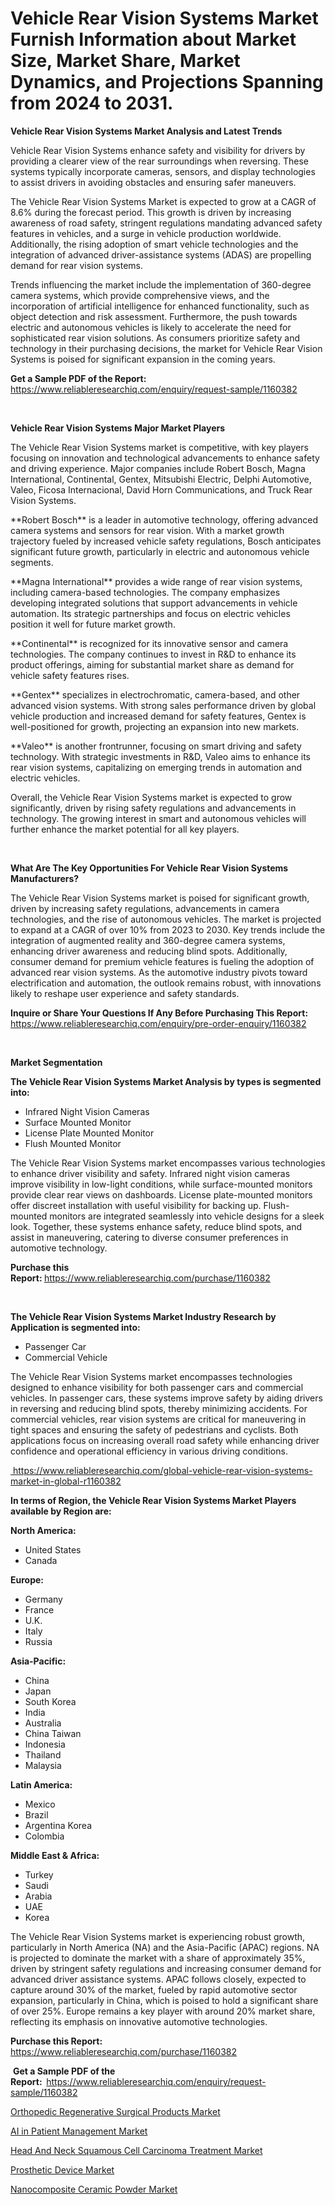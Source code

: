 <p><h1>Vehicle Rear Vision Systems Market Furnish Information about Market Size, Market Share, Market Dynamics, and Projections Spanning from 2024 to 2031.</h1></p><p><strong>Vehicle Rear Vision Systems Market Analysis and Latest Trends</strong></p>
<p><p>Vehicle Rear Vision Systems enhance safety and visibility for drivers by providing a clearer view of the rear surroundings when reversing. These systems typically incorporate cameras, sensors, and display technologies to assist drivers in avoiding obstacles and ensuring safer maneuvers.</p><p>The Vehicle Rear Vision Systems Market is expected to grow at a CAGR of 8.6% during the forecast period. This growth is driven by increasing awareness of road safety, stringent regulations mandating advanced safety features in vehicles, and a surge in vehicle production worldwide. Additionally, the rising adoption of smart vehicle technologies and the integration of advanced driver-assistance systems (ADAS) are propelling demand for rear vision systems.</p><p>Trends influencing the market include the implementation of 360-degree camera systems, which provide comprehensive views, and the incorporation of artificial intelligence for enhanced functionality, such as object detection and risk assessment. Furthermore, the push towards electric and autonomous vehicles is likely to accelerate the need for sophisticated rear vision solutions. As consumers prioritize safety and technology in their purchasing decisions, the market for Vehicle Rear Vision Systems is poised for significant expansion in the coming years.</p></p>
<p><strong>Get a Sample PDF of the Report:&nbsp;</strong> <a href="https://www.reliableresearchiq.com/enquiry/request-sample/1160382?utm_campaign=1087&utm_medium=2&utm_source=Github&utm_content=ia&utm_term=05122024&utm_id=vehicle-rear-vision-systems">https://www.reliableresearchiq.com/enquiry/request-sample/1160382</a></p>
<p>&nbsp;</p>
<p><strong>Vehicle Rear Vision Systems Major Market Players</strong></p>
<p><p>The Vehicle Rear Vision Systems market is competitive, with key players focusing on innovation and technological advancements to enhance safety and driving experience. Major companies include Robert Bosch, Magna International, Continental, Gentex, Mitsubishi Electric, Delphi Automotive, Valeo, Ficosa Internacional, David Horn Communications, and Truck Rear Vision Systems.</p><p>**Robert Bosch** is a leader in automotive technology, offering advanced camera systems and sensors for rear vision. With a market growth trajectory fueled by increased vehicle safety regulations, Bosch anticipates significant future growth, particularly in electric and autonomous vehicle segments.</p><p>**Magna International** provides a wide range of rear vision systems, including camera-based technologies. The company emphasizes developing integrated solutions that support advancements in vehicle automation. Its strategic partnerships and focus on electric vehicles position it well for future market growth.</p><p>**Continental** is recognized for its innovative sensor and camera technologies. The company continues to invest in R&D to enhance its product offerings, aiming for substantial market share as demand for vehicle safety features rises.</p><p>**Gentex** specializes in electrochromatic, camera-based, and other advanced vision systems. With strong sales performance driven by global vehicle production and increased demand for safety features, Gentex is well-positioned for growth, projecting an expansion into new markets.</p><p>**Valeo** is another frontrunner, focusing on smart driving and safety technology. With strategic investments in R&D, Valeo aims to enhance its rear vision systems, capitalizing on emerging trends in automation and electric vehicles.</p><p>Overall, the Vehicle Rear Vision Systems market is expected to grow significantly, driven by rising safety regulations and advancements in technology. The growing interest in smart and autonomous vehicles will further enhance the market potential for all key players. </p></p>
<p>&nbsp;</p>
<p><strong>What Are The Key Opportunities For Vehicle Rear Vision Systems Manufacturers?</strong></p>
<p><p>The Vehicle Rear Vision Systems market is poised for significant growth, driven by increasing safety regulations, advancements in camera technologies, and the rise of autonomous vehicles. The market is projected to expand at a CAGR of over 10% from 2023 to 2030. Key trends include the integration of augmented reality and 360-degree camera systems, enhancing driver awareness and reducing blind spots. Additionally, consumer demand for premium vehicle features is fueling the adoption of advanced rear vision systems. As the automotive industry pivots toward electrification and automation, the outlook remains robust, with innovations likely to reshape user experience and safety standards.</p></p>
<p><strong>Inquire or Share Your Questions If Any Before Purchasing This Report:</strong> <a href="https://www.reliableresearchiq.com/enquiry/pre-order-enquiry/1160382?utm_campaign=1087&utm_medium=2&utm_source=Github&utm_content=ia&utm_term=05122024&utm_id=vehicle-rear-vision-systems">https://www.reliableresearchiq.com/enquiry/pre-order-enquiry/1160382</a></p>
<p>&nbsp;</p>
<p><strong>Market Segmentation</strong></p>
<p><strong>The Vehicle Rear Vision Systems Market Analysis by types is segmented into:</strong></p>
<p><ul><li>Infrared Night Vision Cameras</li><li>Surface Mounted Monitor</li><li>License Plate Mounted Monitor</li><li>Flush Mounted Monitor</li></ul></p>
<p><p>The Vehicle Rear Vision Systems market encompasses various technologies to enhance driver visibility and safety. Infrared night vision cameras improve visibility in low-light conditions, while surface-mounted monitors provide clear rear views on dashboards. License plate-mounted monitors offer discreet installation with useful visibility for backing up. Flush-mounted monitors are integrated seamlessly into vehicle designs for a sleek look. Together, these systems enhance safety, reduce blind spots, and assist in maneuvering, catering to diverse consumer preferences in automotive technology.</p></p>
<p><strong>Purchase this Report:&nbsp;</strong><a href="https://www.reliableresearchiq.com/purchase/1160382?utm_campaign=1087&utm_medium=2&utm_source=Github&utm_content=ia&utm_term=05122024&utm_id=vehicle-rear-vision-systems">https://www.reliableresearchiq.com/purchase/1160382</a></p>
<p>&nbsp;</p>
<p><strong>The Vehicle Rear Vision Systems Market Industry Research by Application is segmented into:</strong></p>
<p><ul><li>Passenger Car</li><li>Commercial Vehicle</li></ul></p>
<p><p>The Vehicle Rear Vision Systems market encompasses technologies designed to enhance visibility for both passenger cars and commercial vehicles. In passenger cars, these systems improve safety by aiding drivers in reversing and reducing blind spots, thereby minimizing accidents. For commercial vehicles, rear vision systems are critical for maneuvering in tight spaces and ensuring the safety of pedestrians and cyclists. Both applications focus on increasing overall road safety while enhancing driver confidence and operational efficiency in various driving conditions.</p></p>
<p><a href="https://www.reliableresearchiq.com/global-vehicle-rear-vision-systems-market-in-global-r1160382?utm_campaign=1087&utm_medium=2&utm_source=Github&utm_content=ia&utm_term=05122024&utm_id=vehicle-rear-vision-systems">&nbsp;https://www.reliableresearchiq.com/global-vehicle-rear-vision-systems-market-in-global-r1160382</a></p>
<p><strong>In terms of Region, the Vehicle Rear Vision Systems Market Players available by Region are:</strong></p>
<p>
    <p> <strong> North America: </strong>
        <ul>
            <li>United States</li>
            <li>Canada</li>
        </ul>
        </p> 
    <p> <strong> Europe: </strong>
        <ul>
            <li>Germany</li>
            <li>France</li>
            <li>U.K.</li>
            <li>Italy</li>
            <li>Russia</li>
        </ul>
        </p> 
    <p> <strong> Asia-Pacific: </strong>
        <ul>
            <li>China</li>
            <li>Japan</li>
            <li>South Korea</li>
            <li>India</li>
            <li>Australia</li>
            <li>China Taiwan</li>
            <li>Indonesia</li>
            <li>Thailand</li>
            <li>Malaysia</li>
        </ul>
        </p> 
    <p> <strong> Latin America: </strong>
        <ul>
            <li>Mexico</li>
            <li>Brazil</li>
            <li>Argentina Korea</li>
            <li>Colombia</li>
        </ul>
        </p> 
    <p> <strong> Middle East & Africa: </strong>
        <ul>
            <li>Turkey</li>
            <li>Saudi</li>
            <li>Arabia</li>
            <li>UAE</li>
            <li>Korea</li>
        </ul>
    </p>
    </p>
<p><p>The Vehicle Rear Vision Systems market is experiencing robust growth, particularly in North America (NA) and the Asia-Pacific (APAC) regions. NA is projected to dominate the market with a share of approximately 35%, driven by stringent safety regulations and increasing consumer demand for advanced driver assistance systems. APAC follows closely, expected to capture around 30% of the market, fueled by rapid automotive sector expansion, particularly in China, which is poised to hold a significant share of over 25%. Europe remains a key player with around 20% market share, reflecting its emphasis on innovative automotive technologies.</p></p>
<p><strong>Purchase this Report: </strong><a href="https://www.reliableresearchiq.com/purchase/1160382?utm_campaign=1087&utm_medium=2&utm_source=Github&utm_content=ia&utm_term=05122024&utm_id=vehicle-rear-vision-systems">https://www.reliableresearchiq.com/purchase/1160382</a></p>
<p>&nbsp;<strong>Get a Sample PDF of the Report:&nbsp;&nbsp;</strong><a href="https://www.reliableresearchiq.com/enquiry/request-sample/1160382?utm_campaign=1087&utm_medium=2&utm_source=Github&utm_content=ia&utm_term=05122024&utm_id=vehicle-rear-vision-systems">https://www.reliableresearchiq.com/enquiry/request-sample/1160382</a></p>
<p><strong></strong></p>
<p><p><a href="https://www.linkedin.com/pulse/global-orthopedic-regenerative-surgical-products-market-zwdyf?utm_campaign=1087&utm_medium=2&utm_source=Github&utm_content=ia&utm_term=05122024&utm_id=vehicle-rear-vision-systems">Orthopedic Regenerative Surgical Products Market</a></p><p><a href="https://issuu.com/reportprime-2/docs/ai-in-patient-management-market-size-2030.pptx?utm_campaign=1087&utm_medium=2&utm_source=Github&utm_content=ia&utm_term=05122024&utm_id=vehicle-rear-vision-systems">AI in Patient Management Market</a></p><p><a href="https://www.linkedin.com/pulse/head-neck-squamous-cell-carcinoma-treatment-market-size-ks4de?utm_campaign=1087&utm_medium=2&utm_source=Github&utm_content=ia&utm_term=05122024&utm_id=vehicle-rear-vision-systems">Head And Neck Squamous Cell Carcinoma Treatment Market</a></p><p><a href="https://issuu.com/reportprime-2/docs/prosthetic-device-market-size-2030.pptx?utm_campaign=1087&utm_medium=2&utm_source=Github&utm_content=ia&utm_term=05122024&utm_id=vehicle-rear-vision-systems">Prosthetic Device Market</a></p><p><a href="https://github.com/manesros8/Market-Research-Report-List-1/blob/main/nanocomposite-ceramic-powder-market.md?utm_campaign=1087&utm_medium=2&utm_source=Github&utm_content=ia&utm_term=05122024&utm_id=vehicle-rear-vision-systems">Nanocomposite Ceramic Powder Market</a></p></p>